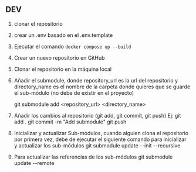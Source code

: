 ##  DEV

1. clonar el repositorio
2. crear un .env basado en el .env.template
3. Ejecutar el comando `docker compose up --build`

1. Crear un nuevo repositorio en GitHub
2. Clonar el repositorio en la máquina local
3. Añadir el submodule, donde repository_url es la url del repositorio y directory_name es el nombre de la carpeta donde quieres que se guarde el sub-módulo (no debe de existir en el proyecto)

    git submodule add <repository_url> <directory_name>

4. Añadir los cambios al repositorio (git add, git commit, git push) Ej:
    git add .
    git commit -m "Add submodule"
    git push
5. Inicializar y actualizar Sub-módulos, cuando alguien clona el repositorio por primera vez, debe de ejecutar el siguiente comando para inicializar y actualizar los sub-módulos
    git submodule update --init --recursive
6. Para actualizar las referencias de los sub-módulos
    git submodule update --remote